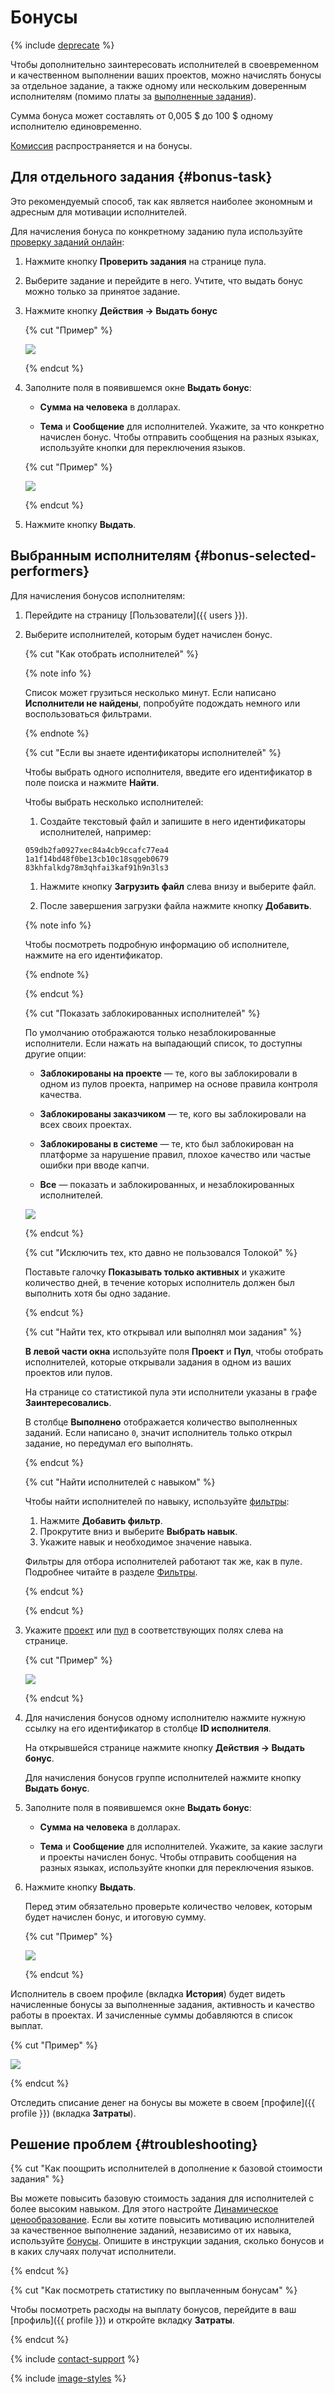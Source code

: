 # Бонусы

{% include [deprecate](../../_includes/deprecate.md) %}

Чтобы дополнительно заинтересовать исполнителей в своевременном и качественном выполнении ваших проектов, можно начислять бонусы за отдельное задание, а также одному или нескольким доверенным исполнителям (помимо платы за [выполненные задания](../../glossary.md#completed-tasks)).

Сумма бонуса может составлять от 0,005 $ до 100 $ одному исполнителю единовременно.

[Комиссия](budget.md) распространяется и на бонусы.

## Для отдельного задания {#bonus-task}

Это рекомендуемый способ, так как является наиболее экономным и адресным для мотивации исполнителей.

Для начисления бонуса по конкретному заданию пула используйте [проверку заданий онлайн](accept.md#acception):

1. Нажмите кнопку **Проверить задания** на странице пула.

1. Выберите задание и перейдите в него. Учтите, что выдать бонус можно только за принятое задание.

1. Нажмите кнопку **Действия → Выдать бонус**

    {% cut "Пример" %}

    ![](../_images/bonus/bonus-task-1.png)

    {% endcut %}

1. Заполните поля в появившемся окне **Выдать бонус**:

    - **Сумма на человека** в долларах.

    - **Тема** и **Сообщение** для исполнителей. Укажите, за что конкретно начислен бонус. Чтобы отправить сообщения на разных языках, используйте кнопки для переключения языков.

    {% cut "Пример" %}

    ![](../_images/bonus/bonus-task-2.png)

    {% endcut %}

1. Нажмите кнопку **Выдать**.

## Выбранным исполнителям {#bonus-selected-performers}

Для начисления бонусов исполнителям:

1. Перейдите на страницу [Пользователи]({{ users }}).

1. Выберите исполнителей, которым будет начислен бонус.

    {% cut "Как отобрать исполнителей" %}

    {% note info %}

    Список может грузиться несколько минут. Если написано **Исполнители не найдены**, попробуйте подождать немного или воспользоваться фильтрами.

    {% endnote %}

    {% cut "Если вы знаете идентификаторы исполнителей" %}

    Чтобы выбрать одного исполнителя, введите его идентификатор в поле поиска и нажмите **Найти**.

    Чтобы выбрать несколько исполнителей:

    1. Создайте текстовый файл и запишите в него идентификаторы исполнителей, например:

    ```plaintext
    059db2fa0927xec84a4cb9ccafc77ea4
    1a1f14bd48f0be13cb10c18sqgeb0679
    83khfalkdg78m3qhfai3kaf91h9n3ls3
    ```

    1. Нажмите кнопку **Загрузить файл** слева внизу и выберите файл.

    1. После завершения загрузки файла нажмите кнопку **Добавить**.

    {% note info %}

    Чтобы посмотреть подробную информацию об исполнителе, нажмите на его идентификатор.

    {% endnote %}

    {% endcut %}

    {% cut "Показать заблокированных исполнителей" %}

    По умолчанию отображаются только незаблокированные исполнители. Если нажать на выпадающий список, то доступны другие опции:

    - **Заблокированы на проекте** — те, кого вы заблокировали в одном из пулов проекта, например на основе правила контроля качества.

    - **Заблокированы заказчиком** — те, кого вы заблокировали на всех своих проектах.

    - **Заблокированы в системе** — те, кто был заблокирован на платформе за нарушение правил, плохое качество или частые ошибки при вводе капчи.

    - **Все** — показать и заблокированных, и незаблокированных исполнителей.

    ![](../_images/other/users-ban-filter.png)

    {% endcut %}

    {% cut "Исключить тех, кто давно не пользовался Толокой" %}

    Поставьте галочку **Показывать только активных** и укажите количество дней, в течение которых исполнитель должен был выполнить хотя бы одно задание.

    {% endcut %}

    {% cut "Найти тех, кто открывал или выполнял мои задания" %}

    **В левой части окна** используйте поля **Проект** и **Пул**, чтобы отобрать исполнителей, которые открывали задания в одном из ваших проектов или пулов.

    На странице со статистикой пула эти исполнители указаны в графе **Заинтересовались**.

    В столбце **Выполнено** отображается количество выполненных заданий. Если написано `0`, значит исполнитель только открыл задание, но передумал его выполнять.

    {% endcut %}

    {% cut "Найти исполнителей с навыком" %}

    Чтобы найти исполнителей по навыку, используйте [фильтры](../../glossary.md#filters):

    1. Нажмите **Добавить фильтр**.
    1. Прокрутите вниз и выберите **Выбрать навык**.
    1. Укажите навык и необходимое значение навыка.

    Фильтры для отбора исполнителей работают так же, как в пуле. Подробнее читайте в разделе [Фильтры](filters.md).

    {% endcut %}

    {% endcut %}

1. Укажите [проект](../../glossary.md#project) или [пул](../../glossary.md#pool) в соответствующих полях слева на странице.

    {% cut "Пример" %}

    ![](../_images/bonus/bonus-one-performer-2.png)

    {% endcut %}

1. Для начисления бонусов одному исполнителю нажмите нужную ссылку на его идентификатор в столбце **ID исполнителя**.

    На открывшейся странице нажмите кнопку **Действия → Выдать бонус**.

    Для начисления бонусов группе исполнителей нажмите кнопку **Выдать бонус**.

1. Заполните поля в появившемся окне **Выдать бонус**:

    - **Сумма на человека** в долларах.

    - **Тема** и **Сообщение** для исполнителей. Укажите, за какие заслуги и проекты начислен бонус. Чтобы отправить сообщения на разных языках, используйте кнопки для переключения языков.

1. Нажмите кнопку **Выдать**.

    Перед этим обязательно проверьте количество человек, которым будет начислен бонус, и итоговую сумму.

    {% cut "Пример" %}

    ![](../_images/bonus/bonus-group-performers-1.png)

    {% endcut %}

Исполнитель в своем профиле (вкладка **История**) будет видеть начисленные бонусы за выполненные задания, активность и качество работы в проектах. И зачисленные суммы добавляются в список выплат.

{% cut "Пример" %}

![](../_images/bonus/bonus-task-3.png)

{% endcut %}

Отследить списание денег на бонусы вы можете в своем [профиле]({{ profile }}) (вкладка **Затраты**).

## Решение проблем {#troubleshooting}

{% cut "Как поощрить исполнителей в дополнение к базовой стоимости задания" %}

Вы можете повысить базовую стоимость задания для исполнителей с более высоким навыком. Для этого настройте [Динамическое ценообразование](dynamic-pricing.md). Если вы хотите повысить мотивацию исполнителей за качественное выполнение заданий, независимо от их навыка, используйте [бонусы](#bonuses). Опишите в инструкции задания, сколько бонусов и в каких случаях получат исполнители.

{% endcut %}

{% cut "Как посмотреть статистику по выплаченным бонусам" %}

Чтобы посмотреть расходы на выплату бонусов, перейдите в ваш  [профиль]({{ profile }}) и откройте вкладку **Затраты**.

{% endcut %}

{% include [contact-support](../_includes/contact-support.md) %}

{% include [image-styles](../../../_includes/image-styles-internal.md) %}